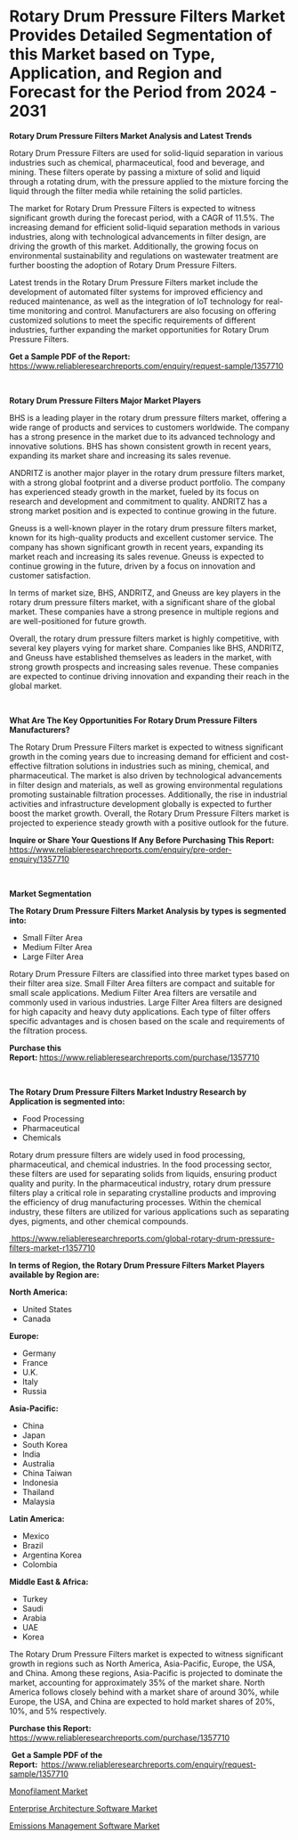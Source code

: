 <p><h1>Rotary Drum Pressure Filters Market Provides Detailed Segmentation of this Market based on Type, Application, and Region and Forecast for the Period from 2024 - 2031</h1></p><p><strong>Rotary Drum Pressure Filters Market Analysis and Latest Trends</strong></p>
<p><p>Rotary Drum Pressure Filters are used for solid-liquid separation in various industries such as chemical, pharmaceutical, food and beverage, and mining. These filters operate by passing a mixture of solid and liquid through a rotating drum, with the pressure applied to the mixture forcing the liquid through the filter media while retaining the solid particles.</p><p>The market for Rotary Drum Pressure Filters is expected to witness significant growth during the forecast period, with a CAGR of 11.5%. The increasing demand for efficient solid-liquid separation methods in various industries, along with technological advancements in filter design, are driving the growth of this market. Additionally, the growing focus on environmental sustainability and regulations on wastewater treatment are further boosting the adoption of Rotary Drum Pressure Filters.</p><p>Latest trends in the Rotary Drum Pressure Filters market include the development of automated filter systems for improved efficiency and reduced maintenance, as well as the integration of IoT technology for real-time monitoring and control. Manufacturers are also focusing on offering customized solutions to meet the specific requirements of different industries, further expanding the market opportunities for Rotary Drum Pressure Filters.</p></p>
<p><strong>Get a Sample PDF of the Report:&nbsp;</strong> <a href="https://www.reliableresearchreports.com/enquiry/request-sample/1357710">https://www.reliableresearchreports.com/enquiry/request-sample/1357710</a></p>
<p>&nbsp;</p>
<p><strong>Rotary Drum Pressure Filters Major Market Players</strong></p>
<p><p>BHS is a leading player in the rotary drum pressure filters market, offering a wide range of products and services to customers worldwide. The company has a strong presence in the market due to its advanced technology and innovative solutions. BHS has shown consistent growth in recent years, expanding its market share and increasing its sales revenue.</p><p>ANDRITZ is another major player in the rotary drum pressure filters market, with a strong global footprint and a diverse product portfolio. The company has experienced steady growth in the market, fueled by its focus on research and development and commitment to quality. ANDRITZ has a strong market position and is expected to continue growing in the future.</p><p>Gneuss is a well-known player in the rotary drum pressure filters market, known for its high-quality products and excellent customer service. The company has shown significant growth in recent years, expanding its market reach and increasing its sales revenue. Gneuss is expected to continue growing in the future, driven by a focus on innovation and customer satisfaction.</p><p>In terms of market size, BHS, ANDRITZ, and Gneuss are key players in the rotary drum pressure filters market, with a significant share of the global market. These companies have a strong presence in multiple regions and are well-positioned for future growth.</p><p>Overall, the rotary drum pressure filters market is highly competitive, with several key players vying for market share. Companies like BHS, ANDRITZ, and Gneuss have established themselves as leaders in the market, with strong growth prospects and increasing sales revenue. These companies are expected to continue driving innovation and expanding their reach in the global market.</p></p>
<p>&nbsp;</p>
<p><strong>What Are The Key Opportunities For Rotary Drum Pressure Filters Manufacturers?</strong></p>
<p><p>The Rotary Drum Pressure Filters market is expected to witness significant growth in the coming years due to increasing demand for efficient and cost-effective filtration solutions in industries such as mining, chemical, and pharmaceutical. The market is also driven by technological advancements in filter design and materials, as well as growing environmental regulations promoting sustainable filtration processes. Additionally, the rise in industrial activities and infrastructure development globally is expected to further boost the market growth. Overall, the Rotary Drum Pressure Filters market is projected to experience steady growth with a positive outlook for the future.</p></p>
<p><strong>Inquire or Share Your Questions If Any Before Purchasing This Report:</strong> <a href="https://www.reliableresearchreports.com/enquiry/pre-order-enquiry/1357710">https://www.reliableresearchreports.com/enquiry/pre-order-enquiry/1357710</a></p>
<p>&nbsp;</p>
<p><strong>Market Segmentation</strong></p>
<p><strong>The Rotary Drum Pressure Filters Market Analysis by types is segmented into:</strong></p>
<p><ul><li>Small Filter Area</li><li>Medium Filter Area</li><li>Large Filter Area</li></ul></p>
<p><p>Rotary Drum Pressure Filters are classified into three market types based on their filter area size. Small Filter Area filters are compact and suitable for small scale applications. Medium Filter Area filters are versatile and commonly used in various industries. Large Filter Area filters are designed for high capacity and heavy duty applications. Each type of filter offers specific advantages and is chosen based on the scale and requirements of the filtration process.</p></p>
<p><strong>Purchase this Report:&nbsp;</strong><a href="https://www.reliableresearchreports.com/purchase/1357710">https://www.reliableresearchreports.com/purchase/1357710</a></p>
<p>&nbsp;</p>
<p><strong>The Rotary Drum Pressure Filters Market Industry Research by Application is segmented into:</strong></p>
<p><ul><li>Food Processing</li><li>Pharmaceutical</li><li>Chemicals</li></ul></p>
<p><p>Rotary drum pressure filters are widely used in food processing, pharmaceutical, and chemical industries. In the food processing sector, these filters are used for separating solids from liquids, ensuring product quality and purity. In the pharmaceutical industry, rotary drum pressure filters play a critical role in separating crystalline products and improving the efficiency of drug manufacturing processes. Within the chemical industry, these filters are utilized for various applications such as separating dyes, pigments, and other chemical compounds.</p></p>
<p><a href="https://www.reliableresearchreports.com/global-rotary-drum-pressure-filters-market-r1357710">&nbsp;https://www.reliableresearchreports.com/global-rotary-drum-pressure-filters-market-r1357710</a></p>
<p><strong>In terms of Region, the Rotary Drum Pressure Filters Market Players available by Region are:</strong></p>
<p>
    <p> <strong> North America: </strong>
        <ul>
            <li>United States</li>
            <li>Canada</li>
        </ul>
        </p> 
    <p> <strong> Europe: </strong>
        <ul>
            <li>Germany</li>
            <li>France</li>
            <li>U.K.</li>
            <li>Italy</li>
            <li>Russia</li>
        </ul>
        </p> 
    <p> <strong> Asia-Pacific: </strong>
        <ul>
            <li>China</li>
            <li>Japan</li>
            <li>South Korea</li>
            <li>India</li>
            <li>Australia</li>
            <li>China Taiwan</li>
            <li>Indonesia</li>
            <li>Thailand</li>
            <li>Malaysia</li>
        </ul>
        </p> 
    <p> <strong> Latin America: </strong>
        <ul>
            <li>Mexico</li>
            <li>Brazil</li>
            <li>Argentina Korea</li>
            <li>Colombia</li>
        </ul>
        </p> 
    <p> <strong> Middle East & Africa: </strong>
        <ul>
            <li>Turkey</li>
            <li>Saudi</li>
            <li>Arabia</li>
            <li>UAE</li>
            <li>Korea</li>
        </ul>
    </p>
    </p>
<p><p>The Rotary Drum Pressure Filters market is expected to witness significant growth in regions such as North America, Asia-Pacific, Europe, the USA, and China. Among these regions, Asia-Pacific is projected to dominate the market, accounting for approximately 35% of the market share. North America follows closely behind with a market share of around 30%, while Europe, the USA, and China are expected to hold market shares of 20%, 10%, and 5% respectively.</p></p>
<p><strong>Purchase this Report: </strong><a href="https://www.reliableresearchreports.com/purchase/1357710">https://www.reliableresearchreports.com/purchase/1357710</a></p>
<p>&nbsp;<strong>Get a Sample PDF of the Report:&nbsp;&nbsp;</strong><a href="https://www.reliableresearchreports.com/enquiry/request-sample/1357710">https://www.reliableresearchreports.com/enquiry/request-sample/1357710</a></p>
<p><strong></strong></p>
<p><p><a href="https://issuu.com/reportprime-2/docs/monofilament-market-size-2030.pptx">Monofilament Market</a></p><p><a href="https://automatic-knee-4c7.notion.site/Enterprise-Architecture-Software-Market-Analysis-Its-CAGR-Market-Segmentation-and-Global-Industry--8efe112a15ba497086c8789d7412bc91">Enterprise Architecture Software Market</a></p><p><a href="https://sulfuric-clavicle-d39.notion.site/Emissions-Management-Software-Market-Outlook-Industry-Overview-and-Forecast-2024-to-2031-5cafc424903b444bba8377fe85642d21">Emissions Management Software Market</a></p></p>